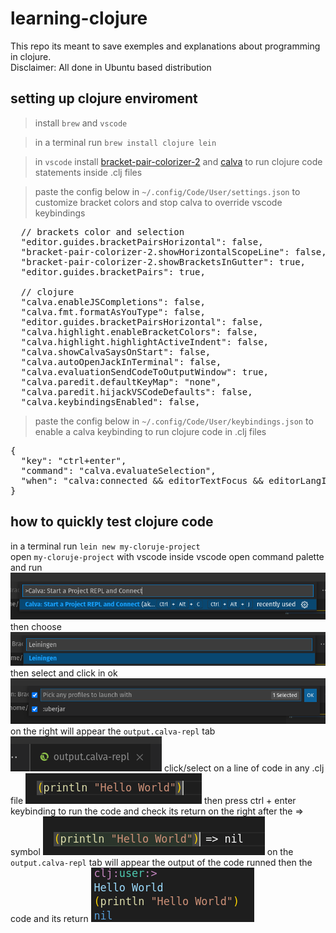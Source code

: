 # learning-clojure
This repo its meant to save exemples and explanations about programming in clojure.  
Disclaimer: All done in Ubuntu based distribution
## setting up clojure enviroment
> install `brew` and `vscode` 

> in a terminal run `brew install clojure lein`  

> in `vscode` install <a href="https://marketplace.visualstudio.com/items?itemName=CoenraadS.bracket-pair-colorizer-2">bracket-pair-colorizer-2</a>
and <a href="https://marketplace.visualstudio.com/items?itemName=betterthantomorrow.calva">calva</a> to run clojure code statements inside .clj files  

> paste the config below in <code>~/.config/Code/User/settings.json</code> to customize bracket colors and stop calva to override vscode keybindings
<pre>
  // brackets color and selection
  "editor.guides.bracketPairsHorizontal": false,
  "bracket-pair-colorizer-2.showHorizontalScopeLine": false,
  "bracket-pair-colorizer-2.showBracketsInGutter": true,
  "editor.guides.bracketPairs": true,

  // clojure
  "calva.enableJSCompletions": false,
  "calva.fmt.formatAsYouType": false,
  "editor.guides.bracketPairsHorizontal": false,
  "calva.highlight.enableBracketColors": false,
  "calva.highlight.highlightActiveIndent": false,
  "calva.showCalvaSaysOnStart": false,
  "calva.autoOpenJackInTerminal": false,
  "calva.evaluationSendCodeToOutputWindow": true,
  "calva.paredit.defaultKeyMap": "none",
  "calva.paredit.hijackVSCodeDefaults": false,
  "calva.keybindingsEnabled": false, 
</pre>
> paste the config below in <code>~/.config/Code/User/keybindings.json</code> to enable a calva keybinding to run clojure code in .clj files
<pre>
{  
  "key": "ctrl+enter",  
  "command": "calva.evaluateSelection",  
  "when": "calva:connected && editorTextFocus && editorLangId == 'clojure'"  
}  
</pre>
## how to quickly test clojure code
in a terminal run `lein new my-cloruje-project`  
open `my-cloruje-project` with vscode
inside vscode open command palette and run  
<img src="https://github.com/antonio357/learning-clojure/blob/main/readmeImgs/command-palett-to-run-clojure-1.png"><img>
then choose 
<img src="https://github.com/antonio357/learning-clojure/blob/main/readmeImgs/command-palett-to-run-clojure-2.png"><img>
then select and click in ok
<img src="https://github.com/antonio357/learning-clojure/blob/main/readmeImgs/command-palett-to-run-clojure-3.png"><img>
on the right will appear the `output.calva-repl` tab 
<img src="https://github.com/antonio357/learning-clojure/blob/main/readmeImgs/command-palett-to-run-clojure-4.png"><img>
click/select on a line of code in any .clj file 
<img src="https://github.com/antonio357/learning-clojure/blob/main/readmeImgs/command-palett-to-run-clojure-5.png"><img>
then press ctrl + enter keybinding to run the code and check its return on the right after the => symbol
<img src="https://github.com/antonio357/learning-clojure/blob/main/readmeImgs/command-palett-to-run-clojure-6.png"><img>
on the `output.calva-repl` tab will appear the output of the code runned then the code and its return
<img src="https://github.com/antonio357/learning-clojure/blob/main/readmeImgs/command-palett-to-run-clojure-7.png"><img>

